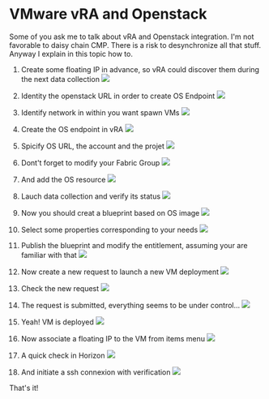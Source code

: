 # VMware vRA and Openstack

Some of you ask me to talk about vRA and Openstack integration. I'm not favorable to daisy chain CMP.
There is a risk to desynchronize all that stuff. Anyway I explain in this topic how to.

 1. Create some floating IP in advance, so vRA could discover them during the next data collection
 ![](docs/1-prepare-floating-ip.png)

 2. Identity the openstack URL in order to create OS Endpoint
 ![](docs/2-identify-url.png)

 3. Identify network in within you want spawn VMs
 ![](docs/3-identify-networks.png)

 4. Create the OS endpoint in vRA
 ![](docs/4-create-os-endpoint.png)

 5. Spicify OS URL, the account and the projet
 ![](docs/5-spicify-url-account-project.png)

 6. Dont't forget to modify your Fabric Group
 ![](docs/6-modify-fabric-group.png)

 7. And add the OS resource
 ![](docs/7-add-openstack.png)

 8. Lauch data collection and verify its status
 ![](docs/8-launch-data-collection.png)

 9. Now you should creat a blueprint based on OS image
 ![](docs/9-create-blueprint.png)

 10. Select some properties corresponding to your needs
 ![](docs/10-select-properties.png)

 11. Publish the blueprint and modify the entitlement, assuming your are familiar with that
 ![](docs/11-publish-blueprint.png)

 12. Now create a new request to launch a new VM deployment
 ![](docs/12-blueprint-available.png)

 13. Check the new request
 ![](docs/13-new-request.png)

 14. The request is submitted, everything seems to be under control...
 ![](docs/14-submitted-request.png)

 15. Yeah! VM is deployed
 ![](docs/15-vm-deployed.png)

 16. Now associate a floating IP to the VM from items menu
 ![](docs/16-floating-ip.png)

 17. A quick check in Horizon
 ![](docs/17-horizon.png)

 18. And initiate a ssh connexion with verification
 ![](docs/18-the-proof.png)
  
  
That's it!
